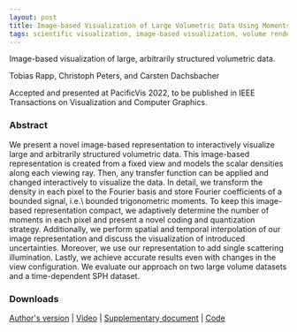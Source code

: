 ```yaml
---
layout: post
title: Image-based Visualization of Large Volumetric Data Using Moments
tags: scientific visualization, image-based visualization, volume rendering, moments, MESE, Fourier reconstruction
---
```


Image-based visualization of large, arbitrarily structured volumetric data.

Tobias Rapp, Christoph Peters, and Carsten Dachsbacher

Accepted and presented at PacificVis 2022, to be published in IEEE Transactions on Visualization and Computer Graphics.


### Abstract

We present a novel image-based representation to interactively visualize large and arbitrarily structured volumetric data. This image-based representation is created from a fixed view and models the scalar densities along each viewing ray. Then, any transfer function can be applied and changed interactively to visualize the data. In detail, we transform the density in each pixel to the Fourier basis and store Fourier coefficients of a bounded signal, i.e.\ bounded trigonometric moments. To keep this image-based representation compact, we adaptively determine the number of moments in each pixel and present a novel coding and quantization strategy. Additionally, we perform spatial and temporal interpolation of our image representation and discuss the visualization of introduced uncertainties. Moreover, we use our representation to add single scattering illumination. Lastly, we achieve accurate results even with changes in the view configuration. We evaluate our approach on two large volume datasets and a time-dependent SPH dataset.

### Downloads

[Author's version](files/moment_images/preprint.pdf)
| [Video](files/moment_images/video.mp4)
| [Supplementary document](files/moment_images/supplemental_document.pdf)
| [Code](https://github.com/TobiasRp/mray)

